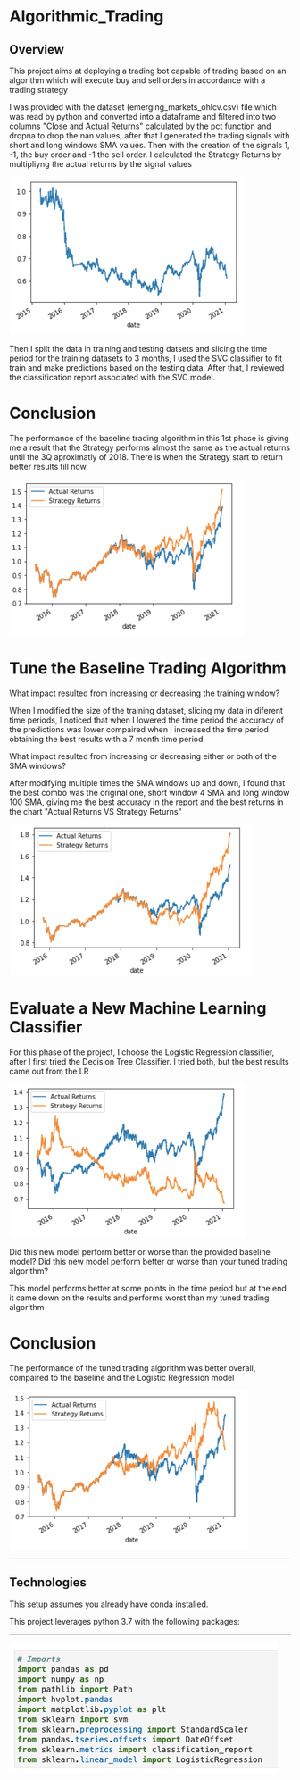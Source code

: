 # Algorithmic_Trading

## Overview

This project aims at deploying a trading bot capable of trading based on an algorithm which will execute buy and sell orders in accordance with a trading strategy

I was provided with the dataset (emerging_markets_ohlcv.csv) file which was read by python and converted into a dataframe and filtered into two columns "Close and Actual Returns" calculated by the pct function and dropna to drop the nan values, after that I generated the trading signals with short and long windows SMA values. Then with the creation of the signals 1, -1, the buy order and -1 the sell order. I calculated the Strategy Returns by multipliyng the actual returns by the signal values

![Algorithmic_trading](images/Strategy_returns.png)

Then I split the data in training and testing datsets and slicing the time period for the training datasets to 3 months, I used the SVC classifier to fit train and make predictions based on the testing data. After that, I reviewed the classification report associated with the SVC model.

# Conclusion 
The performance of the baseline trading algorithm in this 1st phase is giving me a result that the Strategy performs almost the same as the actual returns until the 3Q aproximatly of 2018. There is when the Strategy start to return better results till now.

![Algorithmic_trading](images/svm_plot.png)

# Tune the Baseline Trading Algorithm

What impact resulted from increasing or decreasing the training window?

When I modified the size of the training dataset, slicing my data in diferent time periods, I noticed that when I lowered the time period the accuracy of the predictions was lower compaired when I increased the time period obtaining the best results with a 7 month time period  

What impact resulted from increasing or decreasing either or both of the SMA windows?

After modifying multiple times the SMA windows up and down, I found that the best combo was the original one, short window 4 SMA and long window 100 SMA, giving me the best accuracy in the report and the best returns in the chart "Actual Returns VS Strategy Returns"

![Algorithmic_trading](images/7_month_plot.png)

# Evaluate a New Machine Learning Classifier
For this phase of the project, I choose the Logistic Regression classifier, after I first tried the Decision Tree Classifier. I tried both, but the best results came out from the LR

![Algorithmic_trading](images/Decision_tree_plot.png)

Did this new model perform better or worse than the provided baseline model? Did this new model perform better or worse than your tuned trading algorithm?

This model performs better at some points in the time period but at the end it came down on the results and performs worst than my tuned trading algorithm

# Conclusion 

The performance of the tuned trading algorithm was better overall, compaired to the baseline and the Logistic Regression model

![Algorithmic_trading](images/LR_plot.png)

---

## Technologies

This setup assumes you already have conda installed.

This project leverages python 3.7 with the following packages:



---


![Algorithmic_trading](images/imports.png)



